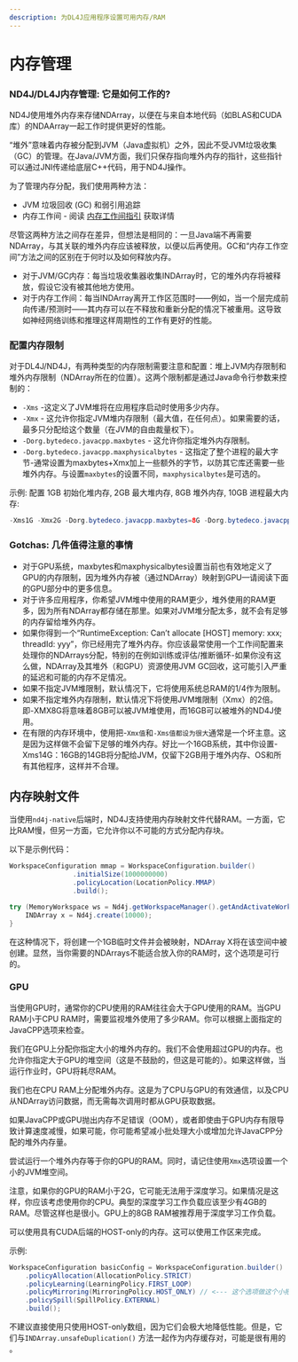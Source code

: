 ```yaml
---
description: 为DL4J应用程序设置可用内存/RAM
---
```


# 内存管理

### ND4J/DL4J内存管理: 它是如何工作的?

ND4J使用堆外内存来存储NDArray，以便在与来自本地代码（如BLAS和CUDA库）的NDAArray一起工作时提供更好的性能。

“堆外”意味着内存被分配到JVM（Java虚拟机）之外，因此不受JVM垃圾收集（GC）的管理。在Java/JVM方面，我们只保存指向堆外内存的指针，这些指针可以通过JNI传递给底层C++代码，用于ND4J操作。

为了管理内存分配，我们使用两种方法：

* JVM 垃圾回收 \(GC\) 和弱引用追踪
* 内存工作间 - 阅读 [内存工作间指引](https://deeplearning4j.org/workspaces) 获取详情

尽管这两种方法之间存在差异，但想法是相同的：一旦Java端不再需要NDArray，与其关联的堆外内存应该被释放，以便以后再使用。GC和“内存工作空间”方法之间的区别在于何时以及如何释放内存。

* 对于JVM/GC内存：每当垃圾收集器收集INDArray时，它的堆外内存将被释放，假设它没有被其他地方使用。
* 对于内存工作间：每当INDArray离开工作区范围时——例如，当一个层完成前向传递/预测时——其内存可以在不释放和重新分配的情况下被重用。这导致如神经网络训练和推理这样周期性的工作有更好的性能。

### 配置内存限制

对于DL4J/ND4J，有两种类型的内存限制需要注意和配置：堆上JVM内存限制和堆外内存限制（NDArray所在的位置）。这两个限制都是通过Java命令行参数来控制的：

* `-Xms` -这定义了JVM堆将在应用程序启动时使用多少内存。
* `-Xmx` - 这允许你指定JVM堆内存限制（最大值，在任何点）。如果需要的话，最多只分配给这个数量（在JVM的自由裁量权下）。
* `-Dorg.bytedeco.javacpp.maxbytes` - 这允许你指定堆外内存限制。
* `-Dorg.bytedeco.javacpp.maxphysicalbytes` - 这指定了整个进程的最大字节-通常设置为maxbytes+Xmx加上一些额外的字节，以防其它库还需要一些堆外内存。与设置`maxbytes`的设置不同，`maxphysicalbytes`是可选的。

示例: 配置 1GB 初始化堆内存, 2GB 最大堆内存, 8GB 堆外内存, 10GB 进程最大内存:

```java
-Xms1G -Xmx2G -Dorg.bytedeco.javacpp.maxbytes=8G -Dorg.bytedeco.javacpp.maxphysicalbytes=10G
```

### Gotchas: 几件值得注意的事情

* 对于GPU系统，maxbytes和maxphysicalbytes设置当前也有效地定义了GPU的内存限制，因为堆外内存被（通过NDArray）映射到GPU—请阅读下面的GPU部分中的更多信息。
* 对于许多应用程序，你希望JVM堆中使用的RAM更少，堆外使用的RAM更多，因为所有NDArray都存储在那里。如果对JVM堆分配太多，就不会有足够的内存留给堆外内存。
* 如果你得到一个“RuntimeException: Can’t allocate \[HOST\] memory: xxx; threadId: yyy”，你已经用完了堆外内存。你应该最常使用一个工作间配置来处理你的NDArrays分配，特别的在例如训练或评估/推断循环-如果你没有这么做，NDArray及其堆外（和GPU）资源使用JVM GC回收，这可能引入严重的延迟和可能的内存不足情况。
* 如果不指定JVM堆限制，默认情况下，它将使用系统总RAM的1/4作为限制。
* 如果不指定堆外内存限制，默认情况下将使用JVM堆限制（Xmx）的2倍。即-XMX8G将意味着8GB可以被JVM堆使用，而16GB可以被堆外的ND4J使用。
* 在有限的内存环境中，使用把-`Xmx值`和`-Xms值都设为很大`通常是一个坏主意。这是因为这样做不会留下足够的堆外内存。好比一个16GB系统，其中你设置-Xms14G：16GB的14GB将分配给JVM，仅留下2GB用于堆外内存、OS和所有其他程序，这样并不合理。

## 内存映射文件

当使用`nd4j-native`后端时，ND4J支持使用内存映射文件代替RAM。一方面，它比RAM慢，但另一方面，它允许你以不可能的方式分配内存块。

以下是示例代码：

```java
WorkspaceConfiguration mmap = WorkspaceConfiguration.builder()
                .initialSize(1000000000)
                .policyLocation(LocationPolicy.MMAP)
                .build();

try (MemoryWorkspace ws = Nd4j.getWorkspaceManager().getAndActivateWorkspace(mmap, "M2")) {
    INDArray x = Nd4j.create(10000);
}
```

在这种情况下，将创建一个1GB临时文件并会被映射，NDArray X将在该空间中被创建。显然，当你需要的NDArrays不能适合放入你的RAM时，这个选项是可行的。

### GPU

当使用GPU时，通常你的CPU使用的RAM往往会大于GPU使用的RAM。当GPU RAM小于CPU RAM时，需要监视堆外使用了多少RAM。你可以根据上面指定的JavaCPP选项来检查。

我们在GPU上分配你指定大小的堆外内存的。我们不会使用超过GPU的内存。也允许你指定大于GPU的堆空间（这是不鼓励的，但这是可能的）。如果这样做，当运行作业时，GPU将耗尽RAM。

我们也在CPU RAM上分配堆外内存。这是为了CPU与GPU的有效通信，以及CPU从NDArray访问数据，而无需每次调用时都从GPU获取数据。

如果JavaCPP或GPU抛出内存不足错误（OOM），或者即使由于GPU内存有限导致计算速度减慢，如果可能，你可能希望减小批处理大小或增加允许JavaCPP分配的堆外内存量。

尝试运行一个堆外内存等于你的GPU的RAM。同时，请记住使用`Xmx`选项设置一个小的JVM堆空间。

注意，如果你的GPU的RAM小于2G，它可能无法用于深度学习。如果情况是这样，你应该考虑使用你的CPU。典型的深度学习工作负载应该至少有4GB的RAM。尽管这样也是很小。GPU上的8GB RAM被推荐用于深度学习工作负载。

可以使用具有CUDA后端的HOST-only的内存。这可以使用工作区来完成。

示例:

```java
WorkspaceConfiguration basicConfig = WorkspaceConfiguration.builder()
    .policyAllocation(AllocationPolicy.STRICT)
    .policyLearning(LearningPolicy.FIRST_LOOP)
    .policyMirroring(MirroringPolicy.HOST_ONLY) // <--- 这个选项做这个小把戏
    .policySpill(SpillPolicy.EXTERNAL)
    .build();
```

不建议直接使用只使用HOST-only数组，因为它们会极大地降低性能。但是，它们与`INDArray.unsafeDuplication()` 方法一起作为内存缓存对，可能是很有用的 。

